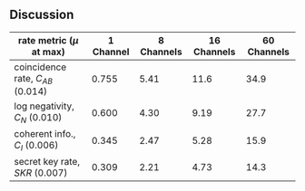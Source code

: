 ## Discussion

| rate metric ($\mu$ at max) | 1 Channel | 8 Channels | 16 Channels | 60 Channels |
| --- | --- | --- | --- | --- |
| coincidence rate, $C_{AB}$ (0.014) | 0.755 | 5.41 | 11.6 | 34.9 |
| log negativity, $C_N$ (0.010) | 0.600 | 4.30 | 9.19 | 27.7 |
| coherent info., $C_I$ (0.006) | 0.345 | 2.47 | 5.28 | 15.9 |
| secret key rate, $SKR$ (0.007) | 0.309 | 2.21 | 4.73 | 14.3 |
